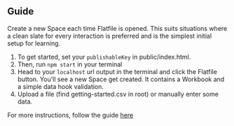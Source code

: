 ## Guide

Create a new Space each time Flatfile is opened. This suits situations where a clean slate for every interaction is preferred and is the simplest initial setup for learning.

1. To get started, set your `publishableKey` in public/index.html.
2. Then, run `npm start` in your terminal
3. Head to your `localhost` url output in the terminal and click the Flatfile button. You'll see a new Space get created. It contains a Workbook and a simple data hook validation.
4. Upload a file (find getting-started.csv in root) or manually enter some data.

For more instructions, follow the guide [here](flatfile.com/docs/guides/use-cases/embedding/javascript)
